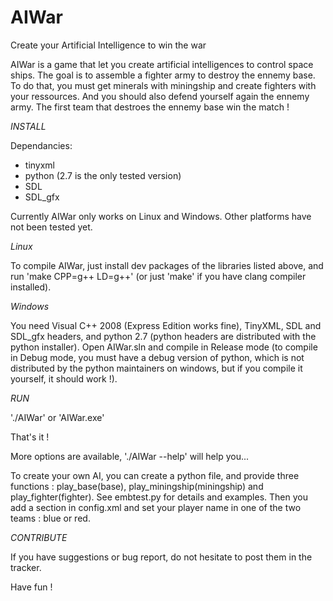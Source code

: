 AIWar
=====

Create your Artificial Intelligence to win the war


AIWar is a game that let you create artificial intelligences to control space ships. The goal is to assemble a fighter army to destroy the ennemy base. To do that, you must get minerals with miningship and create fighters with your ressources. And you should also defend yourself again the ennemy army. The first team that destroes the ennemy base win the match !


*INSTALL*

Dependancies:
- tinyxml
- python (2.7 is the only tested version)
- SDL
- SDL_gfx

Currently AIWar only works on Linux and Windows. Other platforms have not been tested yet.

_Linux_

To compile AIWar, just install dev packages of the libraries listed above, and run 'make CPP=g++ LD=g++' (or just 'make' if you have clang compiler installed).

_Windows_

You need Visual C++ 2008 (Express Edition works fine), TinyXML, SDL and SDL_gfx headers, and python 2.7 (python headers are distributed with the python installer).
Open AIWar.sln and compile in Release mode (to compile in Debug mode, you must have a debug version of python, which is not distributed by the python maintainers on windows, but if you compile it yourself, it should work !).

*RUN*

'./AIWar' or 'AIWar.exe'

That's it !

More options are available, './AIWar --help' will help you...

To create your own AI, you can create a python file, and provide three functions : play_base(base), play_miningship(miningship) and play_fighter(fighter). See embtest.py for details and examples. Then you add a <player> section in config.xml and set your player name in one of the two teams : blue or red.

*CONTRIBUTE*

If you have suggestions or bug report, do not hesitate to post them in the tracker.

Have fun !
